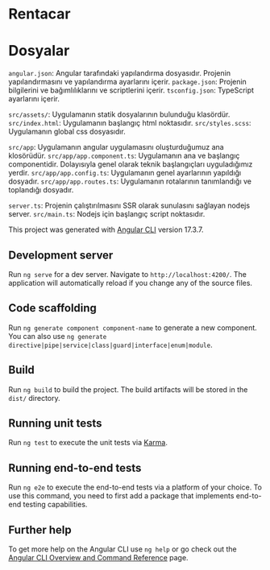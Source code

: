 # Rentacar

# Dosyalar
`angular.json`: Angular tarafındaki yapılandırma dosyasıdır. Projenin yapılandırmasını ve yapılandırma ayarlarını içerir.
`package.json`: Projenin bilgilerini ve bağımlılıklarını ve scriptlerini içerir.
`tsconfig.json`: TypeScript ayarlarını içerir.

`src/assets/`: Uygulamanın statik dosyalarının bulunduğu klasördür.
`src/index.html`: Uygulamanın başlangıç html noktasıdır.
`src/styles.scss`: Uygulamanın global css dosyasıdır.


`src/app`: Uygulamanın angular uygulamasını oluşturduğumuz ana klosörüdür.
`src/app/app.component.ts`: Uygulamanın ana ve başlangıç componentidir. Dolayısıyla genel olarak teknik başlangıçları uyguladığımız yerdir.
`src/app/app.config.ts`: Uygulamanın genel ayarlarının yapıldığı dosyadır.
`src/app/app.routes.ts`: Uygulamanın rotalarının tanımlandığı ve toplandığı dosyadır.

`server.ts`: Projenin çalıştırılmasını SSR olarak sunulasını sağlayan nodejs server.
`src/main.ts`: Nodejs için başlangıç script noktasıdır.

This project was generated with [Angular CLI](https://github.com/angular/angular-cli) version 17.3.7.

## Development server

Run `ng serve` for a dev server. Navigate to `http://localhost:4200/`. The application will automatically reload if you change any of the source files.

## Code scaffolding

Run `ng generate component component-name` to generate a new component. You can also use `ng generate directive|pipe|service|class|guard|interface|enum|module`.

## Build

Run `ng build` to build the project. The build artifacts will be stored in the `dist/` directory.

## Running unit tests

Run `ng test` to execute the unit tests via [Karma](https://karma-runner.github.io).

## Running end-to-end tests

Run `ng e2e` to execute the end-to-end tests via a platform of your choice. To use this command, you need to first add a package that implements end-to-end testing capabilities.

## Further help

To get more help on the Angular CLI use `ng help` or go check out the [Angular CLI Overview and Command Reference](https://angular.io/cli) page.
